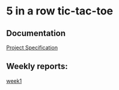# 5 in a row tic-tac-toe

## Documentation

[Project Specification](https://github.com/000hcl/tictactoe/blob/main/documentation/project_specification.md)

## Weekly reports:
[week1](https://github.com/000hcl/tictactoe/blob/main/documentation/weekly_reports/week1.md)
